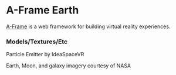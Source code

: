 # A-Frame Earth

[A-Frame](https://aframe.io) is a web framework for building virtual reality experiences. 

### Models/Textures/Etc
Particle Emitter by IdeaSpaceVR

Earth, Moon, and galaxy imagery courtesy of NASA
